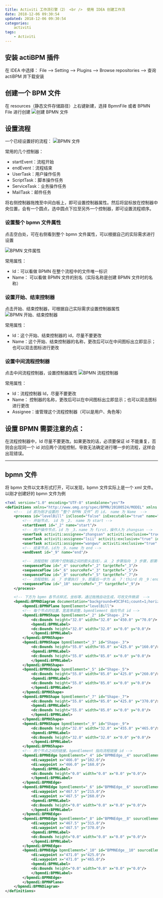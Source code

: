 ```yaml
---
title: Activiti 工作流引擎（2） <br />  使用 IDEA 创建工作流
date: 2018-12-06 09:30:54
updated: 2018-12-06 09:30:54
categories:
    activiti
tags:
    - Activiti
---
```


## 安装 actiBPM 插件

在 IDEA 中选择： File --> Setting --> Plugins --> Browse repositories --> 查询 actiBPM 并下载安装
## 创建一个 BPM 文件

<!-- more -->

在 resources（静态文件存储路径）上右键新建，选择 BpmnFile 或者 BPMN File 进行创建
![创建 BPMN 文件](/images/activiti/create_bpmn.png)

## 设置流程

一个已经设置好的流程：
![BPMN 文件](/images/activiti/bmpn.png)


常用的几个控制器：
- startEvent：流程开始
- endEvent：流程结束
- UserTask：用户操作任务
- ScriptTask：脚本操作任务
- ServiceTask：业务操作任务
- MailTask：邮件任务

将右侧控制器拖拽至中间白板上，即可设置控制器属性。然后将鼠标放在控制器中央位置，会有一个圆点，选中圆点下拉至另外一个控制器，即可设置流程顺序。

### 设置整个 bpmn 文件属性

点击空白处，可在右侧看到整个 bpmn 文件属性，可以根据自己的实际需求进行设置

![BPMN 文件属性](/images/activiti/bmpn_1.png)

常用属性：
- Id：可以看做 BPMN 在整个流程中的文件唯一标识
- Name： 可以看做 BPMN 文件的别名（实际名称是创建 BPMN 文件时的名称）

### 设置开始、结束控制器

点击开始、结束控制器，可根据自己实际需求设置控制器属性
![BPMN 开始、结束控制器](/images/activiti/bmpn_2.png)


常用属性：
- Id：这个开始、结束控制器的 id，尽量不要更改
- Name：这个开始、结束控制器的名称，更改后可以在中间图标出立即显示；也可以双击图标进行更改

### 设置中间流程控制器

点击中间流程控制器，设置控制器属性
![BPMN 流程控制器](/images/activiti/bmpn_3.png)

常用属性：
- Id：流程控制器 Id，尽量不要更改
- Name： 控制器的名称，更改后可以在中间图标出立即显示；也可以双击图标进行更改
- Assignee：谁管理这个流程控制器（可以是用户、角色等）

## 设置 BPMN 需要注意的点：
在流程控制器中，Id 尽量不要更改。如果更改的话，必须要保证 id 不能重复，否则会出现同一个 id 对应两个流程控制，导致无法确定进行哪一步的流程，这样会出现错误。

---

## bpmn 文件

将 bpmn 文件以文本形式打开，可以发现，bpmn 文件实际上是一个 xml 文件。以刚才创建好的 bpmn 文件为例
```xml
<?xml version="1.0" encoding="UTF-8" standalone="yes"?>
<definitions xmlns="http://www.omg.org/spec/BPMN/20100524/MODEL" xmlns:activiti="http://activiti.org/bpmn" xmlns:bpmndi="http://www.omg.org/spec/BPMN/20100524/DI" xmlns:dc="http://www.omg.org/spec/DD/20100524/DC" xmlns:di="http://www.omg.org/spec/DD/20100524/DI" xmlns:tns="http://www.activiti.org/testm1544000001944" xmlns:xsd="http://www.w3.org/2001/XMLSchema" xmlns:xsi="http://www.w3.org/2001/XMLSchema-instance" expressionLanguage="http://www.w3.org/1999/XPath" id="m1544000001944" name="" targetNamespace="http://www.activiti.org/testm1544000001944" typeLanguage="http://www.w3.org/2001/XMLSchema">
    <!--  id 即为刚才设置的 “整个 BPMN 文件” 的 id， name 为 Name  -->
    <process id="levelBill" isClosed="false" isExecutable="true" name="LevelBill" processType="None">
        <!-- 开始节点， id 为 _2， name 为 start -->
        <startEvent id="_2" name="start"/>
        <!-- 用户操作节点，id 为 _3，name 为 first，操作人为 zhangsan -->
        <userTask activiti:assignee="zhangsan" activiti:exclusive="true" id="_3" name="first"/>
        <userTask activiti:assignee="lsii" activiti:exclusive="true" id="_5" name="second"/>
        <userTask activiti:assignee="wangwu" activiti:exclusive="true" id="_7" name="third"/>
        <!-- 结束节点，id为 _9，name 为 end -->
        <endEvent id="_9" name="end"/>

        <!-- 流程控制（即两个控制器之间的箭头连线），从 _2 步骤指向 _3 步骤，即第一步为 _2：start，第二步为 _3：first -->
        <sequenceFlow id="_4" sourceRef="_2" targetRef="_3"/>
        <sequenceFlow id="_6" sourceRef="_3" targetRef="_5"/>
        <sequenceFlow id="_8" sourceRef="_5" targetRef="_7"/>
        <!-- 流程控制，从 _7 步骤执行 _9，即最后一步为 从 _7：third 向 _9：end 流通 -->
        <sequenceFlow id="_10" sourceRef="_7" targetRef="_9"/>
    </process>

    <!-- 下方为 bpmn 各节点样式、坐标等，通过拖拽自动生成，可改文件微调  -->
    <bpmndi:BPMNDiagram documentation="background=#3C3F41;count=1;horizontalcount=1;orientation=0;width=842.4;height=1195.2;imageableWidth=832.4;imageableHeight=1185.2;imageableX=5.0;imageableY=5.0" id="Diagram-_1" name="New Diagram">
        <bpmndi:BPMNPlane bpmnElement="levelBill">
        <!-- 每个节点的位置、宽高等调整，bpmnElement 指向节点 id -->
        <bpmndi:BPMNShape bpmnElement="_2" id="Shape-_2">
            <dc:Bounds height="32.0" width="32.0" x="450.0" y="70.0"/>
            <bpmndi:BPMNLabel>
            <dc:Bounds height="32.0" width="32.0" x="0.0" y="0.0"/>
            </bpmndi:BPMNLabel>
        </bpmndi:BPMNShape>
        <bpmndi:BPMNShape bpmnElement="_3" id="Shape-_3">
            <dc:Bounds height="55.0" width="85.0" x="425.0" y="160.0"/>
            <bpmndi:BPMNLabel>
            <dc:Bounds height="55.0" width="85.0" x="0.0" y="0.0"/>
            </bpmndi:BPMNLabel>
        </bpmndi:BPMNShape>
        <bpmndi:BPMNShape bpmnElement="_5" id="Shape-_5">
            <dc:Bounds height="55.0" width="85.0" x="425.0" y="260.0"/>
            <bpmndi:BPMNLabel>
            <dc:Bounds height="55.0" width="85.0" x="0.0" y="0.0"/>
            </bpmndi:BPMNLabel>
        </bpmndi:BPMNShape>
        <bpmndi:BPMNShape bpmnElement="_7" id="Shape-_7">
            <dc:Bounds height="55.0" width="85.0" x="425.0" y="370.0"/>
            <bpmndi:BPMNLabel>
            <dc:Bounds height="55.0" width="85.0" x="0.0" y="0.0"/>
            </bpmndi:BPMNLabel>
        </bpmndi:BPMNShape>
        <bpmndi:BPMNShape bpmnElement="_9" id="Shape-_9">
            <dc:Bounds height="32.0" width="32.0" x="455.0" y="465.0"/>
            <bpmndi:BPMNLabel>
            <dc:Bounds height="32.0" width="32.0" x="0.0" y="0.0"/>
            </bpmndi:BPMNLabel>
        </bpmndi:BPMNShape>
        <!-- 两个节点之间的链接，bpmnElement 指向流程链接 id -->
        <bpmndi:BPMNEdge bpmnElement="_4" id="BPMNEdge__4" sourceElement="_2" targetElement="_3">
            <di:waypoint x="466.0" y="102.0"/>
            <di:waypoint x="466.0" y="160.0"/>
            <bpmndi:BPMNLabel>
            <dc:Bounds height="0.0" width="0.0" x="0.0" y="0.0"/>
            </bpmndi:BPMNLabel>
        </bpmndi:BPMNEdge>
        <bpmndi:BPMNEdge bpmnElement="_6" id="BPMNEdge__6" sourceElement="_3" targetElement="_5">
            <di:waypoint x="467.5" y="215.0"/>
            <di:waypoint x="467.5" y="260.0"/>
            <bpmndi:BPMNLabel>
            <dc:Bounds height="0.0" width="0.0" x="0.0" y="0.0"/>
            </bpmndi:BPMNLabel>
        </bpmndi:BPMNEdge>
        <bpmndi:BPMNEdge bpmnElement="_8" id="BPMNEdge__8" sourceElement="_5" targetElement="_7">
            <di:waypoint x="467.5" y="315.0"/>
            <di:waypoint x="467.5" y="370.0"/>
            <bpmndi:BPMNLabel>
            <dc:Bounds height="0.0" width="0.0" x="0.0" y="0.0"/>
            </bpmndi:BPMNLabel>
        </bpmndi:BPMNEdge>
        <bpmndi:BPMNEdge bpmnElement="_10" id="BPMNEdge__10" sourceElement="_7" targetElement="_9">
            <di:waypoint x="471.0" y="425.0"/>
            <di:waypoint x="471.0" y="465.0"/>
            <bpmndi:BPMNLabel>
            <dc:Bounds height="0.0" width="0.0" x="0.0" y="0.0"/>
            </bpmndi:BPMNLabel>
        </bpmndi:BPMNEdge>
        </bpmndi:BPMNPlane>
    </bpmndi:BPMNDiagram>
</definitions>
```


